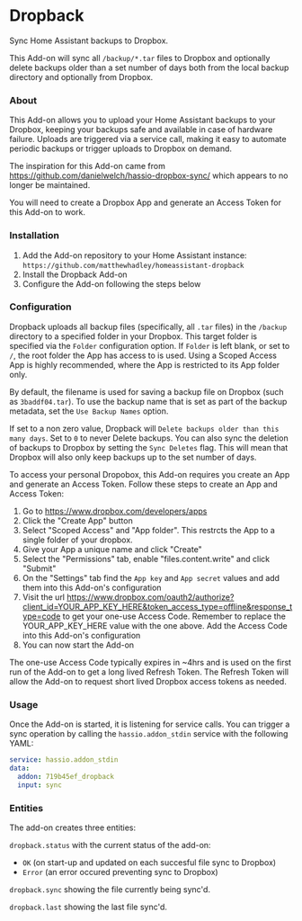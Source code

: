 # Dropback

Sync Home Assistant backups to Dropbox.

This Add-on will sync all `/backup/*.tar` files to Dropbox and optionally delete backups older than a set number of days both from the local backup directory and optionally from Dropbox.

### About

This Add-on allows you to upload your Home Assistant backups to your Dropbox, keeping your backups safe and available in case of hardware failure. Uploads are triggered via a service call, making it easy to automate periodic backups or trigger uploads to Dropbox on demand.

The inspiration for this Add-on came from https://github.com/danielwelch/hassio-dropbox-sync/ which appears to no longer be maintained.

You will need to create a Dropbox App and generate an Access Token for this Add-on to work.

### Installation

1. Add the Add-on repository to your Home Assistant instance: `https://github.com/matthewhadley/homeassistant-dropback`
2. Install the Dropback Add-on
3. Configure the Add-on following the steps below

### Configuration

Dropback uploads all backup files (specifically, all `.tar` files) in the `/backup` directory to a specified folder in your Dropbox. This target folder is specified via the `Folder` configuration option. If `Folder` is left blank, or set to `/`, the root folder the App has access to is used. Using a Scoped Access App is highly recommended, where the App is restricted to its App folder only.

By default, the filename is used for saving a backup file on Dropbox (such as `3baddf04.tar`). To use the backup name that is set as part of the backup metadata, set the `Use Backup Names` option.

If set to a non zero value, Dropback will `Delete backups older than this many days`. Set to `0` to never Delete backups. You can also sync the deletion of backups to Dropbox by setting the `Sync Deletes` flag. This will mean that Dropbox will also only keep backups up to the set number of days.

To access your personal Dropobox, this Add-on requires you create an App and generate an Access Token. Follow these steps to create an App and Access Token:

1. Go to https://www.dropbox.com/developers/apps
2. Click the "Create App" button
3. Select "Scoped Access" and "App folder". This restrcts the App to a single folder of your dropbox.
4. Give your App a unique name and click "Create"
5. Select the "Permissions" tab, enable "files.content.write" and click "Submit"
6. On the "Settings" tab find the `App key` and `App secret` values and add them into this Add-on's configuration
7. Visit the url https://www.dropbox.com/oauth2/authorize?client_id=YOUR_APP_KEY_HERE&token_access_type=offline&response_type=code to get your one-use Access Code. Remember to replace the YOUR_APP_KEY_HERE value with the one above. Add the Access Code into this Add-on's configuration
8. You can now start the Add-on

The one-use Access Code typically expires in ~4hrs and is used on the first run of the Add-on to get a long lived Refresh Token. The Refresh Token will allow the Add-on to request short lived Dropbox access tokens as needed.

### Usage

Once the Add-on is started, it is listening for service calls. You can trigger a sync operation by calling the `hassio.addon_stdin` service with the following YAML:

```yaml
service: hassio.addon_stdin
data:
  addon: 719b45ef_dropback
  input: sync
```

### Entities

The add-on creates three entities:

`dropback.status` with the current status of the add-on:

- `OK` (on start-up and updated on each succesful file sync to Dropbox)
- `Error` (an error occured preventing sync to Dropbox)

`dropback.sync` showing the file currently being sync'd.

`dropback.last` showing the last file sync'd.
